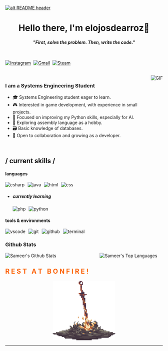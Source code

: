 <a href="https://drive.google.com/uc?export=download&id=15B9sVQpIXlQ2JeYOm9V5SNiLHiInW9tU" target="_blank" rel="download org image">![alt README header](https://github.com/zmcx16/zmcx16/blob/master/images/kanban1-demo.jpg?raw=true)</a>
<p>
  <h1 align="center"><b>Hello there, I'm elojosdearroz👋</b></h1>
</p>

<p>
  <h4 align="center"><b><i>"First, solve the problem. Then, write the code."</i></b></h4>
</p>


<p align="center">
<br>

<a href="https://www.instagram.com/elojosdearroz?igsh=NDA0c2Q5b2M1ZmEx"><img src="https://img.shields.io/badge/instagram-%23E4405F.svg?&style=for-the-badge&logo=instagram&logoColor=white" alt="Instagram" /></a>&nbsp;
<a href="mailto:ignaciourjel42@gmail.com?subject=Contact%20from%20portfolio"><img src="https://img.shields.io/badge/gmail-%23D14836.svg?&style=for-the-badge&logo=gmail&logoColor=white" alt="Gmail"/></a>&nbsp;
<a href="https://steamcommunity.com/profiles/76561199284981395/"><img src="https://img.shields.io/badge/steam-%231B2838.svg?style=for-the-badge&logo=steam&logoColor=white" alt="Steam" /></a>&nbsp;

<!-- <a href="https://kkvanonymous.github.io/"><img src="https://img.shields.io/website?style=for-the-badge&up_message=portfolio&url=https%3A%2F%2Fkkvanonymous.github.io%2F" alt="Website"></a>&nbsp;
      <a href="https://www.linkedin.com/in/sameer-memon-0019ab1a9/"><img src="https://img.shields.io/badge/linkedin-%230077B5.svg?&style=for-the-badge&logo=linkedin&logoColor=white" alt="LinkedIn" /></a>&nbsp;-->
</p>

<br>

<img align="right" height="270px" alt="GIF" src="https://media.giphy.com/media/CVtNe84hhYF9u/giphy.gif" />

### I am a Systems Engineering Student
- 🎓 Systems Engineering student eager to learn.
- 🎮 Interested in game development, with experience in small projects.
- 🐍 Focused on improving my Python skills, especially for AI.
- 🧠 Exploring assembly language as a hobby.
- 🗃️ Basic knowledge of databases.
- 🤝 Open to collaboration and growing as a developer.

<br>

<h2>/ current skills /</h2>

<h4>languages</h4>
<div style="display: flex; flex-wrap: wrap; gap: 10px;">
  <img src="https://img.shields.io/badge/C%23-239120?style=for-the-badge&logo=c-sharp&logoColor=white" alt="csharp" />
  <img src="https://img.shields.io/badge/Java-ED8B00?style=for-the-badge&logo=java&logoColor=white" alt="java" />
  <img src="https://img.shields.io/badge/HTML5-E34F26?style=for-the-badge&logo=html5&logoColor=white" alt="html" />
  <img src="https://img.shields.io/badge/CSS3-1572B6?style=for-the-badge&logo=css3&logoColor=white" alt="css" />
</div>

  - <h5>currently learning</h5>
    <div style="display: flex; flex-wrap: wrap; gap: 10px;">
      <img src="https://img.shields.io/badge/PHP-777BB4?style=for-the-badge&logo=php&logoColor=white" alt="php" />
      <img src="https://img.shields.io/badge/Python-3776AB?style=for-the-badge&logo=python&logoColor=white" alt="python" />
    </div>

<h4>tools & environments</h4>
<div style="display: flex; flex-wrap: wrap; gap: 10px;">
  <img src="https://img.shields.io/badge/Visual%20Studio%20Code-007ACC?style=for-the-badge&logo=visual-studio-code&logoColor=white" alt="vscode" />
  <img src="https://img.shields.io/badge/Git-F05032?style=for-the-badge&logo=git&logoColor=white" alt="git" />
  <img src="https://img.shields.io/badge/GitHub-181717?style=for-the-badge&logo=github&logoColor=white" alt="github" />
  <img src="https://img.shields.io/badge/Terminal-black?style=for-the-badge&logo=windows%20terminal&logoColor=white" alt="terminal" />
</div>





### Github Stats
<img align="left" src="https://github-readme-stats.vercel.app/api?username=sameer1604&&show_icons=true&include_all_commits=true&title_color=fff&icon_color=79ff97&text_color=efefef&bg_color=24292e" alt="Sameer's Github Stats" width="60%">
  
<img src="https://github-readme-stats.vercel.app/api/top-langs/?username=sameer1604&show_icons=true&hide_border=true&theme=radical" width="37%" alt="Sameer's Top Languages">


<h2 style="color: #fc6203">R E S T &nbsp; A T &nbsp; B O N F I R E !</h2>
<p align="center">
  <img src="https://raw.githubusercontent.com/TanZng/TanZng/master/assets/bonefire.gif" width="200"/>
</p>

----


<!--  [![Matrix SVG](https://raw.githubusercontent.com/rodrigograca31/rodrigograca31/master/matrix.svg)](https://www.youtube.com/watch?v=SDkAGkd4NLc) 




